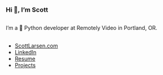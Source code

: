 ### Hi 👋, I’m Scott
##
I’m a 🐍 Python developer at Remotely Video in Portland, OR.
##
- <a href="https://www.ScottLarsen.com">ScottLarsen.com</a>
- <a href="https://www.linkedin.com/in/ScottRLarsen/">LinkedIn</a>
- <a href="https://scottlarsen.com/static/Scott-Larsen-Resume.pdf">Resume</a>
- <a href="https://scottlarsen.com/projects">Projects</a>
